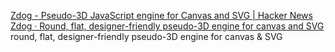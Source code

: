 
[Zdog - Pseudo-3D JavaScript engine for Canvas and SVG | Hacker News](https://news.ycombinator.com/item?id=20036169)
[Zdog · Round, flat, designer-friendly pseudo-3D engine for canvas and SVG](https://zzz.dog/)
round, flat, designer-friendly pseudo-3D engine for canvas & SVG
